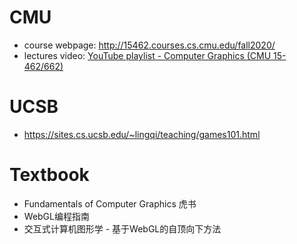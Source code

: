 
# CMU
- course webpage: http://15462.courses.cs.cmu.edu/fall2020/
- lectures video: [YouTube playlist - Computer Graphics (CMU 15-462/662)](https://youtube.com/playlist?list=PL9_jI1bdZmz2emSh0UQ5iOdT2xRHFHL7E) 

# UCSB
- https://sites.cs.ucsb.edu/~lingqi/teaching/games101.html

# Textbook
- Fundamentals of Computer Graphics 虎书
- WebGL编程指南
- 交互式计算机图形学 - 基于WebGL的自顶向下方法

